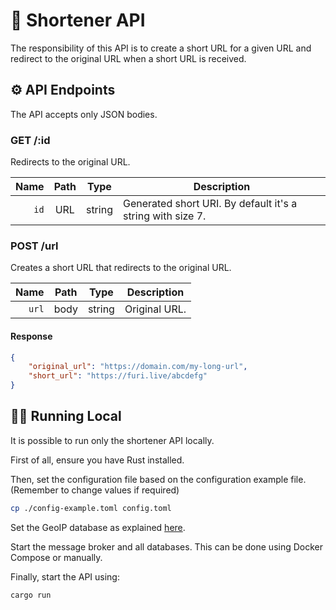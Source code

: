 # 🦀 Shortener API

The responsibility of this API is to create a short URL for a given URL and redirect to the original URL when a short URL is received.

## ⚙️ API Endpoints

The API accepts only JSON bodies.

### GET /:id

Redirects to the original URL.

| Name | Path | Type | Description
|-------------:|:--------:|:-------:| --- |
| `id` | URL | string  | Generated short URI. By default it's a string with size 7. |

### POST /url

Creates a short URL that redirects to the original URL.

| Name | Path | Type | Description
|-------------:|:--------:|:-------:| --- |
| `url` | body | string  | Original URL. |

#### Response

```json
{
    "original_url": "https://domain.com/my-long-url",
    "short_url": "https://furi.live/abcdefg"
}
```

## 🏃‍♂️ Running Local

It is possible to run only the shortener API locally.

First of all, ensure you have Rust installed.

Then, set the configuration file based on the configuration example file. (Remember to change values if required)

```sh
cp ./config-example.toml config.toml
```

Set the GeoIP database as explained [here](./geoip/).

Start the message broker and all databases. This can be done using Docker Compose or manually.

Finally, start the API using:

```sh
cargo run
```